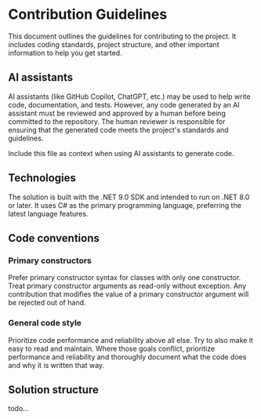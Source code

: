 # Contribution Guidelines
This document outlines the guidelines for contributing to the project. It includes coding standards, project structure,
and other important information to help you get started.

## AI assistants
AI assistants (like GitHub Copilot, ChatGPT, etc.) may be used to help write code, documentation, and tests.
However, any code generated by an AI assistant must be reviewed and approved by a human before being committed to the
repository. The human reviewer is responsible for ensuring that the generated code meets the project's standards and
guidelines.

Include this file as context when using AI assistants to generate code.

## Technologies
The solution is built with the .NET 9.0 SDK and intended to run on .NET 8.0 or later.
It uses C# as the primary programming language, preferring the latest language features.

## Code conventions

### Primary constructors
Prefer primary constructor syntax for classes with only one constructor. Treat primary constructor arguments as
read-only without exception. Any contribution that modifies the value of a primary constructor argument will be
rejected out of hand.

### General code style
Prioritize code performance and reliability above all else. Try to also make it easy to read and maintain.
Where those goals conflict, prioritize performance and reliability and thoroughly document what the code does and why
it is written that way.

## Solution structure
todo...
